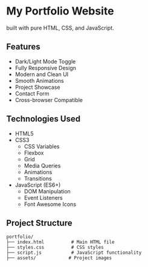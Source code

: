 # My Portfolio Website

built with pure HTML, CSS, and JavaScript. 

## Features

-  Dark/Light Mode Toggle
-  Fully Responsive Design
-  Modern and Clean UI
-  Smooth Animations
-  Project Showcase
-  Contact Form
-  Cross-browser Compatible

## Technologies Used

- HTML5
- CSS3
  - CSS Variables
  - Flexbox
  - Grid
  - Media Queries
  - Animations
  - Transitions
- JavaScript (ES6+)
  - DOM Manipulation
  - Event Listeners
  - Font Awesome Icons

## Project Structure

```
portfolio/
├── index.html          # Main HTML file
├── styles.css          # CSS styles
├── script.js           # JavaScript functionality
├── assets/            # Project images
```


